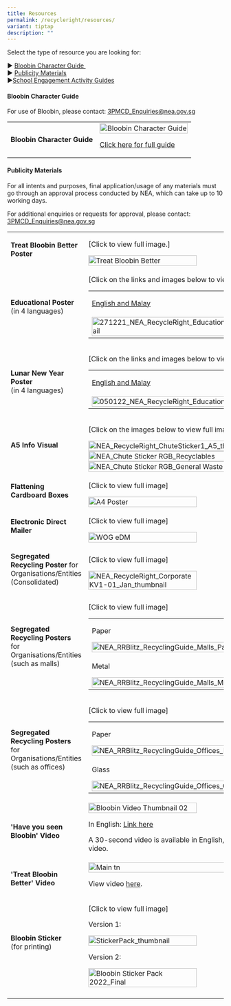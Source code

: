 ```yaml
---
title: Resources
permalink: /recycleright/resources/
variant: tiptap
description: ""
---
```

<p>Select the type of resource you are looking for:</p>
<p>► <a href="/recycleright/resources#brandguides" rel="noopener noreferrer nofollow" target="_blank">Bloobin Character Guide&nbsp;</a>
<br>► <a href="/recycleright/resources#publicitymaterials" rel="noopener noreferrer nofollow" target="_blank">Publicity Materials</a>
<br>►<a href="/recycleright/resources#activityguides" rel="noopener noreferrer nofollow" target="_blank">School Engagement Activity Guides</a>
</p>
<h4>Bloobin Character Guide</h4>
<p>For use of Bloobin, please contact: <a href="mailto:3PMCD_Enquiries@nea.gov.sg" rel="noopener noreferrer nofollow" target="_blank"><u>3PMCD_Enquiries@nea.gov.sg</u></a>
</p>
<p></p>
<table style="minWidth: 50px">
<colgroup>
<col>
<col>
</colgroup>
<tbody>
<tr>
<td rowspan="1" colspan="1">
<p><strong>Bloobin Character Guide</strong>
</p>
</td>
<td rowspan="1" colspan="1">
<div class="isomer-image-wrapper">
<img style="width: 100%" height="auto" width="100%" alt="Bloobin Character Guide" src="/images/Recycle Right/Resources/bloobin_character_guide_tmb_esize__300.jpg">
</div>
<p><a href="#" rel="noopener noreferrer nofollow" target="_blank">Click here for full guide</a>
</p>
</td>
</tr>
</tbody>
</table>
<h4>Publicity Materials</h4>
<p>For all intents and purposes, final application/usage of any materials
must go through an approval process conducted by NEA, which can take up
to 10 working days.</p>
<p>For additional enquiries or requests for approval, please contact:&nbsp;
<a href="mailto:3PMCD_Enquiries@nea.gov.sg" rel="noopener noreferrer nofollow" target="_blank"><u>3PMCD_Enquiries@nea.gov.sg</u>
</a>
</p>
<table style="minWidth: 50px">
<colgroup>
<col>
<col>
</colgroup>
<tbody>
<tr>
<td rowspan="1" colspan="1">
<p><strong>Treat Bloobin Better Poster</strong>
</p>
</td>
<td rowspan="1" colspan="1">
<p>[Click to view full image.]</p><a class="isomer-image-wrapper" href="/images/Recycle%20Right/Resources/treat_bloobin_better___rgb.png"><img style="width: 50%;" height="auto" width="100%" alt="Treat Bloobin Better" src="/images/Recycle Right/Resources/treat_bloobin_better___rgb_tmb_medium.png"></a>
</td>
</tr>
<tr>
<td rowspan="1" colspan="1">
<p><strong>Educational Poster</strong>
<br>(in 4 languages)</p>
</td>
<td rowspan="1" colspan="1">
<p>[Click on the links and images below to view full image.]</p>
<table style="minWidth: 50px">
<colgroup>
<col>
<col>
</colgroup>
<tbody>
<tr>
<td rowspan="1" colspan="1">
<p><a href="/images/Recycle%20Right/Resources/nea_recycleright_educationalkv1_em.jpg" rel="noopener noreferrer nofollow" target="_blank">English and Malay</a>
</p>
</td>
<td rowspan="1" colspan="1">
<p><a href="/images/Recycle%20Right/Resources/nea_recycleright_educationalkv1_ct.jpg" rel="noopener noreferrer nofollow" target="_blank">Chinese and Tamil</a>
</p>
</td>
</tr>
<tr>
<td rowspan="1" colspan="1"><a class="isomer-image-wrapper" href="/images/Recycle%20Right/Resources/nea_recycleright_educationalkv1_em.jpg"><img style="width: 100%" height="auto" width="100%" alt="271221_NEA_RecycleRight_EducationalKV_EN_ML_thumbnail" src="/images/Recycle Right/Resources/271221_nea_recycleright_educationalkv_en_ml_thumbnail64c45883_5b49_4c94_a6ce_a511536fcbf0_tmb_medium.jpg"></a>
</td>
<td rowspan="1" colspan="1"><a class="isomer-image-wrapper" href="/images/Recycle%20Right/Resources/nea_recycleright_educationalkv1_ct.jpg"><img style="width: 100%" height="auto" width="100%" alt="271221_NEA_RecycleRight_EducationalKV_V02_CN_TL_thumbnail" src="/images/Recycle Right/Resources/271221_nea_recycleright_educationalkv_v02_cn_tl_thumbnail05230a42_9796_40c3_8431_f9ec8dbafd40_tmb_medium.jpg"></a>
</td>
</tr>
</tbody>
</table>
</td>
</tr>
<tr>
<td rowspan="1" colspan="1">
<p><strong>Lunar New Year Poster</strong>
<br>(in 4 languages)</p>
</td>
<td rowspan="1" colspan="1">
<p>[Click on the links and images below to view full image.]</p>
<table style="minWidth: 50px">
<colgroup>
<col>
<col>
</colgroup>
<tbody>
<tr>
<td rowspan="1" colspan="1">
<p><a href="/images/Recycle%20Right/Resources/050122_nea_recycleright_educationalkv_cny_en_ml.jpg" rel="noopener noreferrer nofollow" target="_blank">English and Malay</a>
</p>
</td>
<td rowspan="1" colspan="1">
<p><a href="/images/Recycle%20Right/Resources/050122_nea_recycleright_educationalkv_cny_cn_tl.jpg" rel="noopener noreferrer nofollow" target="_blank">Chinese and Tamil</a>
</p>
</td>
</tr>
<tr>
<td rowspan="1" colspan="1"><a class="isomer-image-wrapper" href="/images/Recycle%20Right/Resources/050122_nea_recycleright_educationalkv_cny_en_ml.jpg"><img style="width: 100%" height="auto" width="100%" alt="050122_NEA_RecycleRight_EducationalKV_CNY_EN_ML_tn" src="/images/Recycle Right/Resources/050122_nea_recycleright_educationalkv_cny_en_ml_tn1fd3884f_81be_48b6_bdce_9c43a69389c9_tmb_medium.jpg"></a>
</td>
<td rowspan="1" colspan="1"><a class="isomer-image-wrapper" href="/images/Recycle%20Right/Resources/050122_nea_recycleright_educationalkv_cny_cn_tl.jpg"><img style="width: 100%" height="auto" width="100%" alt="050122_NEA_RecycleRight_EducationalKV_CNY_CN_TL_tn" src="/images/Recycle Right/Resources/050122_nea_recycleright_educationalkv_cny_cn_tl_tn907082bc_033c_4ccf_bc7e_b1832dc74ccf_tmb_medium.jpg"></a>
</td>
</tr>
</tbody>
</table>
</td>
</tr>
<tr>
<td rowspan="1" colspan="1">
<p><strong>A5 Info Visual</strong>
</p>
</td>
<td rowspan="1" colspan="1">
<p>[Click on the images below to view full image.]</p><a class="isomer-image-wrapper" href="/images/Recycle%20Right/Resources/nea_recycleright_chutesticker1_a554939e3994064c668a41fd43bac0b727.jpg"><img style="width: 70%;" height="auto" width="100%" alt="NEA_RecycleRight_ChuteSticker1_A5_thumbnail" src="/images/Recycle Right/Resources/nea_recycleright_chutesticker1_a5_thumbnail37b85f13_0965_41f3_9c83_2558d377ab1c_tmb_esize_350_.jpg"></a>
<a class="isomer-image-wrapper" href="/images/Recycle%20Right/Resources/nea_chute_sticker_rgb_recyclables.jpg">
<img style="width: 70%;" height="auto" width="100%" alt="NEA_Chute Sticker RGB_Recyclables" src="/images/Recycle Right/Resources/nea_chute_sticker_rgb_recyclables_tmb_esize_350_.jpg">
</a><a class="isomer-image-wrapper" href="/images/Recycle%20Right/Resources/nea_chute_sticker_rgb_general_waste.jpg"><img style="width: 70%;" height="auto" width="100%" alt="NEA_Chute Sticker RGB_General Waste" src="/images/Recycle Right/Resources/nea_chute_sticker_rgb_general_waste_tmb_esize_350_.jpg"></a>
</td>
</tr>
<tr>
<td rowspan="1" colspan="1">
<p><strong>Flattening Cardboard Boxes</strong>
</p>
</td>
<td rowspan="1" colspan="1">
<p>[Click to view full image]</p><a class="isomer-image-wrapper" href="/images/Recycle%20Right/Resources/a4_poster.png"><img style="width: 50%;" height="auto" width="100%" alt="A4 Poster" src="/images/Recycle Right/Resources/a4_poster_tmb_small.png"></a>
</td>
</tr>
<tr>
<td rowspan="1" colspan="1">
<p><strong>Electronic Direct Mailer</strong>
</p>
</td>
<td rowspan="1" colspan="1">
<p>[Click to view full image]</p><a class="isomer-image-wrapper" href="/images/Recycle%20Right/Resources/wog_edm.png"><img style="width: 50%;" height="auto" width="100%" alt="WOG eDM" src="/images/Recycle Right/Resources/wog_edm_tmb_small.png"></a>
</td>
</tr>
<tr>
<td rowspan="1" colspan="1">
<p><strong>Segregated Recycling Poster</strong> for
<br>Organisations/Entities (Consolidated)</p>
</td>
<td rowspan="1" colspan="1">
<p>[Click to view full image]</p><a class="isomer-image-wrapper" href="/files/Recycle%20Right/nea_recycleright_corporatekv_lores_rgb.pdf"><img style="width: 50%;" height="auto" width="100%" alt="NEA_RecycleRight_CorporateKV1-01_Jan_thumbnail" src="/images/Recycle Right/Resources/nea_recycleright_corporatekv1_01_jan_thumbnail4c16dcff_1c58_4a70_92ff_316b36c0c080_tmb_small.jpg"></a>
</td>
</tr>
<tr>
<td rowspan="1" colspan="1">
<p><strong>Segregated Recycling Posters</strong> for
<br>Organisations/Entities (such as malls)</p>
</td>
<td rowspan="1" colspan="1">
<p>[Click to view full image]</p>
<table style="minWidth: 50px">
<colgroup>
<col>
<col>
</colgroup>
<tbody>
<tr>
<td rowspan="1" colspan="1">
<p>Paper</p><a class="isomer-image-wrapper" href="/files/Recycle%20Right/nea_rrblitz_recyclingguide_malls_paper_v02_compressed.pdf"><img style="width: 100%" height="auto" width="100%" alt="NEA_RRBlitz_RecyclingGuide_Malls_Paper_RGB" src="/images/Recycle Right/Resources/nea_rrblitz_recyclingguide_malls_paper_rgb_tmb_small.jpg"></a>
</td>
<td rowspan="1" colspan="1">
<p>Plastic</p><a class="isomer-image-wrapper" href="/files/Recycle%20Right/nea_rrblitz_recyclingguide_malls_plastic_v02_compressed.pdf"><img style="width: 100%" height="auto" width="100%" alt="NEA_RRBlitz_RecyclingGuide_Malls_Plastic_RGB" src="/images/Recycle Right/Resources/nea_rrblitz_recyclingguide_malls_plastic_rgb_tmb_small.jpg"></a>
</td>
</tr>
<tr>
<td rowspan="1" colspan="1">
<p>Metal</p><a class="isomer-image-wrapper" href="/files/Recycle%20Right/nea_rrblitz_recyclingguide_malls_metal_v02_compressed.pdf"><img style="width: 100%" height="auto" width="100%" alt="NEA_RRBlitz_RecyclingGuide_Malls_Metal_RGB" src="/images/Recycle Right/Resources/nea_rrblitz_recyclingguide_malls_metal_rgb_tmb_small.jpg"></a>
</td>
<td rowspan="1" colspan="1">
<p></p>
</td>
</tr>
</tbody>
</table>
</td>
</tr>
<tr>
<td rowspan="1" colspan="1">
<p><strong>Segregated Recycling Posters</strong> for
<br>Organisations/Entities (such as offices)</p>
</td>
<td rowspan="1" colspan="1">
<p>[Click to view full image]</p>
<table style="minWidth: 50px">
<colgroup>
<col>
<col>
</colgroup>
<tbody>
<tr>
<td rowspan="1" colspan="1">
<p>Paper</p><a class="isomer-image-wrapper" href="/files/Recycle%20Right/nea_rrblitz_recyclingguide_offices_paper_v02_compressed.pdf"><img style="width: 100%" height="auto" width="100%" alt="NEA_RRBlitz_RecyclingGuide_Offices_Paper_RGB" src="/images/Recycle Right/Resources/nea_rrblitz_recyclingguide_offices_paper_rgb_tmb_small.jpg"></a>
</td>
<td rowspan="1" colspan="1">
<p>Plastic</p><a class="isomer-image-wrapper" href="/files/Recycle%20Right/nea_rrblitz_recyclingguide_offices_plastic_v02_compressed.pdf"><img style="width: 100%" height="auto" width="100%" alt="NEA_RRBlitz_RecyclingGuide_Offices_Plastic_RGB" src="/images/Recycle Right/Resources/nea_rrblitz_recyclingguide_offices_plastic_rgb_tmb_small.jpg"></a>
</td>
</tr>
<tr>
<td rowspan="1" colspan="1">
<p>Glass</p><a class="isomer-image-wrapper" href="/files/Recycle%20Right/nea_rrblitz_recyclingguide_offices_glass_v02_compressed.pdf"><img style="width: 100%" height="auto" width="100%" alt="NEA_RRBlitz_RecyclingGuide_Offices_Glass_RGB" src="/images/Recycle Right/Resources/nea_rrblitz_recyclingguide_offices_glass_rgb_tmb_small.jpg"></a>
</td>
<td rowspan="1" colspan="1">
<p>Metal</p><a class="isomer-image-wrapper" href="/files/Recycle%20Right/nea_rrblitz_recyclingguide_offices_metal_v02_compressed.pdf"><img style="width: 100%" height="auto" width="100%" alt="NEA_RRBlitz_RecyclingGuide_Offices_Metal_RGB" src="/images/Recycle Right/Resources/nea_rrblitz_recyclingguide_offices_metal_rgb_tmb_small.jpg"></a>
</td>
</tr>
</tbody>
</table>
</td>
</tr>
<tr>
<td rowspan="1" colspan="1">
<p><strong>'Have you seen Bloobin' Video</strong>
</p>
</td>
<td rowspan="1" colspan="1">
<div class="isomer-image-wrapper">
<img style="width: 50%;" height="auto" width="100%" alt="Bloobin Video Thumbnail 02" src="/images/Recycle Right/Resources/bloobin_video_thumbnail_02_tmb_medium.jpg">
</div>
<p>In English: <a href="https://youtu.be/jAeqGbJIfJE" rel="noopener noreferrer nofollow" target="_blank"><u>Link here</u></a>
</p>
<p>A 30-second video is available in English, Malay, Chinese and Tamil. Please
contact <a href="mailto:3PMCD_Enquiries@nea.gov.sg" rel="noopener noreferrer nofollow" target="_blank"><u>3PMCD_Enquiries@nea.gov.sg</u></a>&nbsp;for
use of the video.</p>
</td>
</tr>
<tr>
<td rowspan="1" colspan="1">
<p><strong>'Treat Bloobin Better' Video</strong>
</p>
</td>
<td rowspan="1" colspan="1">
<div class="isomer-image-wrapper">
<img style="width: 100%" height="auto" width="100%" alt="Main tn" src="/images/Recycle Right/Resources/main_tn_tmb_medium.jpg">
</div>
<p>View video <a href="https://youtu.be/p-qZCUBp1Go" rel="noopener noreferrer nofollow" target="_blank">here</a>.</p>
</td>
</tr>
<tr>
<td rowspan="1" colspan="1">
<p><strong>Bloobin Sticker</strong>
<br>(for printing)</p>
</td>
<td rowspan="1" colspan="1">
<p>[Click to view full image]</p>
<p>Version 1:&nbsp;</p><a class="isomer-image-wrapper" href="/files/Recycle%20Right/bloobin_sticker_pack_final.pdf"><img style="width: 50%;" height="auto" width="100%" alt="StickerPack_thumbnail" src="/images/Recycle Right/Resources/stickerpack_thumbnail339e9856_c2bf_48fd_b6e6_89c88474a069_tmb_small.jpg"></a>
<p>Version 2:&nbsp;</p><a class="isomer-image-wrapper" href="/files/Recycle%20Right/bloobin_sticker_pack_2022_final_cmyk.pdf"><img style="width: 50%;" height="auto" width="100%" alt="Bloobin Sticker Pack 2022_Final" src="/images/Recycle Right/Resources/bloobin_sticker_pack_2022_final_tmb_small.jpg"></a>
</td>
</tr>
<tr>
<td rowspan="1" colspan="1">
<p></p>
</td>
<td rowspan="1" colspan="1">
<p></p>
</td>
</tr>
</tbody>
</table>
<p></p>